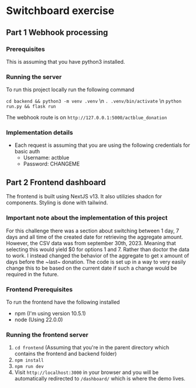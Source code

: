 # Switchboard exercise

## Part 1 Webhook processing

### Prerequisites

This is assuming that you have python3 installed.

### Running the server

To run this project locally run the following command

`cd backend && python3 -m venv .venv` \n
`. .venv/bin/activate` \n
`python run.py && flask run`

The webhook route is on `http://127.0.0.1:5000/actblue_donation`

### Implementation details

- Each request is assuming that you are using the following credentials for basic auth
  - Username: actblue
  - Password: CHANGEME
  
## Part 2 Frontend dashboard

The frontend is built using NextJS v13. It also utilizies shadcn for components. Styling is done with tailwind.

### Important note about the implementation of this project

For this challenge there was a section about switching between 1 day, 7 days and all time of the created date for retrieving the aggregate amount. However, the CSV data was from september 30th, 2023. Meaning that selecting this would yield $0 for options 1 and 7. Rather than doctor the data to work. I instead changed the behavior of the aggregate to get x amount of days before the ~last~ donation. The code is set up in a way to very easily change this to be based on the current date if such a change would be required in the future.

### Frontend Prerequisites

To run the frontend have the following installed

- npm (I'm using version 10.5.1)
- node (Using 22.0.0)

### Running the frontend server

1. `cd frontend` (Assuming that you're in the parent directory which contains the frontend and backend folder)
1. `npm install`
1. `npm run dev`
1. Visit `http://localhost:3000` in your browser and you will be automatically redirected to `/dashboard/` which is where the demo lives.
